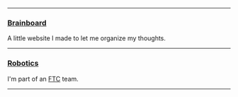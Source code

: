 ___

### [Brainboard](https://bananamaster3.github.io/projects/brainboard.html)
A little website I made to let me organize my thoughts.

___

### [Robotics](https://overclockedftc.com/)
I'm part of an [FTC](https://www.firstinspires.org/robotics/ftc) team.

___

